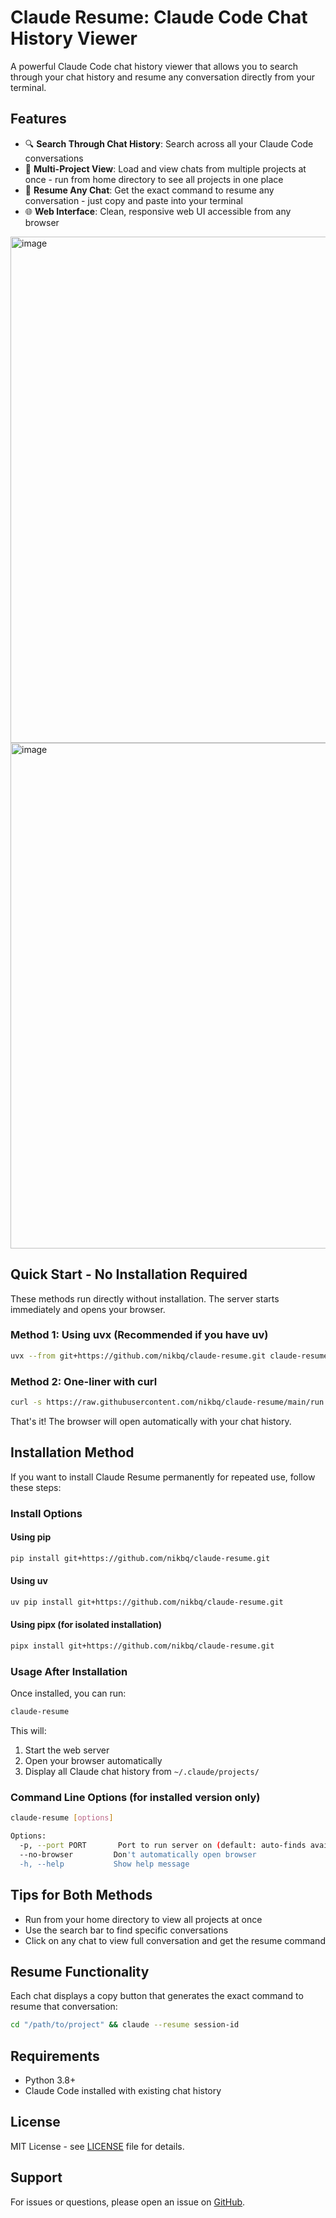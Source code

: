 # Claude Resume: Claude Code Chat History Viewer

A powerful Claude Code chat history viewer that allows you to search through your chat history and resume any conversation directly from your terminal.

## Features

- 🔍 **Search Through Chat History**: Search across all your Claude Code conversations
- 📁 **Multi-Project View**: Load and view chats from multiple projects at once - run from home directory to see all projects in one place
- 🎯 **Resume Any Chat**: Get the exact command to resume any conversation - just copy and paste into your terminal
- 🌐 **Web Interface**: Clean, responsive web UI accessible from any browser

<img width="1440" height="810" alt="image" src="https://github.com/user-attachments/assets/1efc6868-589b-45a1-b426-665291409173" />

<img width="1427" height="809" alt="image" src="https://github.com/user-attachments/assets/8a15be92-0a4d-4b1c-b3ba-0780b6ccfca1" />


## Quick Start - No Installation Required

These methods run directly without installation. The server starts immediately and opens your browser.

### Method 1: Using uvx (Recommended if you have uv)
```bash
uvx --from git+https://github.com/nikbq/claude-resume.git claude-resume
```

### Method 2: One-liner with curl
```bash
curl -s https://raw.githubusercontent.com/nikbq/claude-resume/main/run.py | python3
```

That's it! The browser will open automatically with your chat history.

## Installation Method

If you want to install Claude Resume permanently for repeated use, follow these steps:

### Install Options

#### Using pip
```bash
pip install git+https://github.com/nikbq/claude-resume.git
```

#### Using uv
```bash
uv pip install git+https://github.com/nikbq/claude-resume.git
```

#### Using pipx (for isolated installation)
```bash
pipx install git+https://github.com/nikbq/claude-resume.git
```

### Usage After Installation

Once installed, you can run:
```bash
claude-resume
```

This will:
1. Start the web server
2. Open your browser automatically
3. Display all Claude chat history from `~/.claude/projects/`

### Command Line Options (for installed version only)

```bash
claude-resume [options]

Options:
  -p, --port PORT       Port to run server on (default: auto-finds available)
  --no-browser         Don't automatically open browser
  -h, --help           Show help message
```

## Tips for Both Methods
- Run from your home directory to view all projects at once
- Use the search bar to find specific conversations
- Click on any chat to view full conversation and get the resume command

## Resume Functionality

Each chat displays a copy button that generates the exact command to resume that conversation:
```bash
cd "/path/to/project" && claude --resume session-id
```

## Requirements

- Python 3.8+
- Claude Code installed with existing chat history

## License

MIT License - see [LICENSE](LICENSE) file for details.

## Support

For issues or questions, please open an issue on [GitHub](https://github.com/nikbq/claude-resume/issues).
